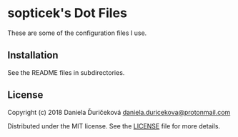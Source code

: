 # sopticek's Dot Files

These are some of the configuration files I use.

## Installation

See the README files in subdirectories.

## License

Copyright (c) 2018 Daniela Ďuričeková <daniela.duricekova@protonmail.com>

Distributed under the MIT license. See the [LICENSE](LICENSE) file for more
details.
